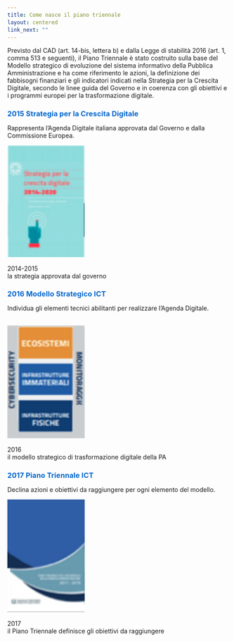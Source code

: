 ```yaml
---
title: Come nasce il piano triennale
layout: centered
link_next: ""
---
```


Previsto dal CAD (art. 14-bis, lettera b) e dalla Legge di stabilità 2016 (art.
1, comma 513 e seguenti), il Piano Triennale è stato costruito sulla base del
Modello strategico di evoluzione del sistema informativo della Pubblica
Amministrazione e ha come riferimento le azioni, la definizione dei fabbisogni
finanziari e gli indicatori indicati nella Strategia per la Crescita Digitale,
secondo le linee guida del Governo e in coerenza con gli obiettivi e i programmi
europei per la trasformazione digitale. 

<div class="d-flex flex-wrap mt-4">

<div class="card-wrapper card-space col-xl-4 col-lg-4 col-md-6 col-sm-12 col-xs-12">
  <div class="card card-bg m-2 text-left">
    <h2 class="text-sans-serif mt-3 px-3" style="color: #0066cc; font-size: 1rem; letter-spacing: 0.01rem">2015 Strategia per la Crescita Digitale</h2>
    <div class="card-body">
      <p class="card-text">
        Rappresenta l’Agenda Digitale italiana
        approvata dal Governo e dalla Commissione Europea.
      </p>
      <div class="d-flex mt-3">
        <img src="/images/cover_pt_2015_80px.svg" />
        <p class="p-4">2014-2015<br />la strategia approvata dal governo</p>
      </div>
    </div>
  </div>
</div>

<div class="card-wrapper card-space col-xl-4 col-lg-4 col-md-6 col-sm-12 col-xs-12">
  <div class="card card-bg m-2 text-left">
    <h2 class="text-sans-serif mt-3 px-3" style="color: #0066cc; font-size: 1rem; letter-spacing: 0.01rem">2016 Modello Strategico ICT</h2>
    <div class="card-body">
      <p class="card-text">
        Individua gli elementi tecnici abilitanti per
        realizzare l’Agenda Digitale.<br /><br />
      </p>
      <div class="d-flex mt-3">
        <img src="/images/cover_pt_2016_80px.svg" />
        <p class="p-4">2016<br />il modello strategico di trasformazione digitale della PA</p>
      </div>
    </div>
  </div>
</div>

<div class="card-wrapper card-space col-xl-4 col-lg-4 col-md-6 col-sm-12 col-xs-12">
  <div class="card card-bg m-2 text-left">
    <h2 class="text-sans-serif mt-3 px-3" style="color: #0066cc; font-size: 1rem; letter-spacing: 0.01rem">2017 Piano Triennale ICT</h2>
    <div class="card-body">
      <p class="card-text">
        Declina azioni e obiettivi da raggiungere per ogni
        elemento del modello.<BR />
      </p>
      <div class="d-flex mt-4">
        <img src="/images/cover_pt_2017_80.svg" />
        <p class="p-4">2017<br />il Piano Triennale definisce gli obiettivi da raggiungere</p>
      </div>
    </div>
  </div>
</div>

</div>